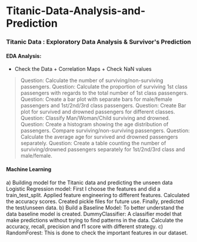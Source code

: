 # Titanic-Data-Analysis-and-Prediction

### Titanic Data : Exploratory Data Analysis & Survivor's Prediction

#### EDA Analysis:
+  Check the Data  + Correlation Maps + Check NaN values
>  Question: Calculate the number of surviving/non-surviving passengers.
>  Question: Calculate the proportion of surviving 1st class passengers with regards to the total number of 1st class passengers.
>  Question: Create a bar plot with separate bars for male/female passengers and 1st/2nd/3rd class passengers.
>  Question: Create Bar plot for survived and drowned passengers for different classes.
>  Question: Classify Man/Woman/Child surviving and drowned.
>  Question: Create a histogram showing the age distribution of passengers. Compare surviving/non-surviving passengers.
>  Question: Calculate the average age for survived and drowned passengers separately.
>  Question: Create a table counting the number of surviving/drowned passengers separately for 1st/2nd/3rd class and male/female.

#### Machine Learning
a) Building model for the Titanic data and predicting the unseen data
Logistic Regression model:  First I choose the features and did a train_test_split. Applied feature engineering to different features. Calculated the accuracy scores. Created pickle files for future use. Finally, predicted the test/unseen data.
b) Build a Baseline Model: To better understand the data baseline model is created. 
DummyClassifier: A classifier model that make predictions without trying to find patterns in the data. Calculate the accuracy, recall, precision and f1 score with different strategy. 
c) RandomForest: This is done to check the important features in our dataset. 
